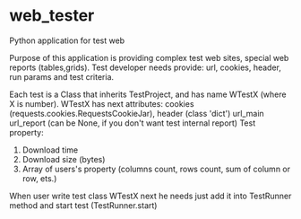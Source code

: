 # web_tester
Python application for test web

Purpose of this application is providing complex test web sites, special web reports (tables,grids).
Test developer needs provide:
 url, cookies, header, run params and test criteria.

Each test is a Class that inherits TestProject, and has name WTestX (where X is number).
WTestX has next attributes:
 cookies (requests.cookies.RequestsCookieJar),
 header (class 'dict')
 url_main
 url_report (can be None, if you don't want test internal report)
 Test property:
  1. Download time
  2. Download size (bytes)
  3. Array of users's property (columns count, rows count, sum of column or row, ets.)

When user write test class WTestX next he needs just add it into TestRunner method and start test
(TestRunner.start)

